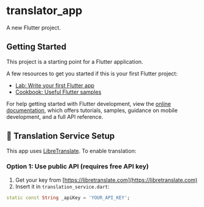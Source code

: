 # translator_app

A new Flutter project.

## Getting Started

This project is a starting point for a Flutter application.

A few resources to get you started if this is your first Flutter project:

- [Lab: Write your first Flutter app](https://docs.flutter.dev/get-started/codelab)
- [Cookbook: Useful Flutter samples](https://docs.flutter.dev/cookbook)

For help getting started with Flutter development, view the
[online documentation](https://docs.flutter.dev/), which offers tutorials,
samples, guidance on mobile development, and a full API reference.

## 🚀 Translation Service Setup

This app uses [LibreTranslate](https://libretranslate.com/). To enable translation:

### Option 1: Use public API (requires free API key)
1. Get your key from [https://libretranslate.com](https://libretranslate.com)
2. Insert it in `translation_service.dart`:

```dart
static const String _apiKey = 'YOUR_API_KEY';
